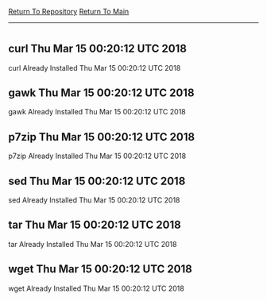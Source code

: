 [Return To Repository](https://github.com/deathbybandaid/piholeparser/)
[Return To Main](https://github.com/deathbybandaid/piholeparser/blob/master/RecentRunLogs/Mainlog.md)
____________________________________
# 
## curl Thu Mar 15 00:20:12 UTC 2018
curl Already Installed Thu Mar 15 00:20:12 UTC 2018
## gawk Thu Mar 15 00:20:12 UTC 2018
gawk Already Installed Thu Mar 15 00:20:12 UTC 2018
## p7zip Thu Mar 15 00:20:12 UTC 2018
p7zip Already Installed Thu Mar 15 00:20:12 UTC 2018
## sed Thu Mar 15 00:20:12 UTC 2018
sed Already Installed Thu Mar 15 00:20:12 UTC 2018
## tar Thu Mar 15 00:20:12 UTC 2018
tar Already Installed Thu Mar 15 00:20:12 UTC 2018
## wget Thu Mar 15 00:20:12 UTC 2018
wget Already Installed Thu Mar 15 00:20:12 UTC 2018
